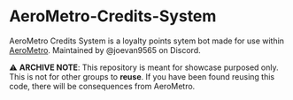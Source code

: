 # AeroMetro-Credits-System
AeroMetro Credits System is a loyalty points sytem bot made for use within [AeroMetro](https://discord.gg/JVfS7KYNbP). Maintained by @joevan9565 on Discord.

⚠️ **ARCHIVE NOTE**: This repository is meant for showcase purposed only. This is not for other groups to **reuse**. If you have been found reusing this code, there will be consequences from AeroMetro.
